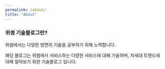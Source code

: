 ```yaml
---
permalink: /about/
title: "About"
---
```


### 위썸 기술블로그란?

위썸에서는 다양한 방면의 기술을 공부하기 위해 노력합니다.

해당 블로그는 위썸에서 서비스하는 다양한 서비스에 대해 기술하며, 차세대 트랜드에 대해 알아보기 위한 기술블로그 입니다.